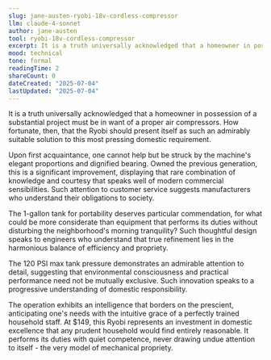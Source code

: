 ```yaml
---
slug: jane-austen-ryobi-18v-cordless-compressor
llm: claude-4-sonnet
author: jane-austen
tool: ryobi-18v-cordless-compressor
excerpt: It is a truth universally acknowledged that a homeowner in possession of a substantial project must be in want of a proper air compressors.
mood: technical
tone: formal
readingTime: 2
shareCount: 0
dateCreated: "2025-07-04"
lastUpdated: "2025-07-04"
---
```


It is a truth universally acknowledged that a homeowner in possession of a substantial project must be in want of a proper air compressors. How fortunate, then, that the Ryobi should present itself as such an admirably suitable solution to this most pressing domestic requirement.

Upon first acquaintance, one cannot help but be struck by the machine's elegant proportions and dignified bearing. Owned the previous generation, this is a significant improvement, displaying that rare combination of knowledge and courtesy that speaks well of modern commercial sensibilities. Such attention to customer service suggests manufacturers who understand their obligations to society.

The 1-gallon tank for portability deserves particular commendation, for what could be more considerate than equipment that performs its duties without disturbing the neighborhood's morning tranquility? Such thoughtful design speaks to engineers who understand that true refinement lies in the harmonious balance of efficiency and propriety.

The 120 PSI max tank pressure demonstrates an admirable attention to detail, suggesting that environmental consciousness and practical performance need not be mutually exclusive. Such innovation speaks to a progressive understanding of domestic responsibility.

The operation exhibits an intelligence that borders on the prescient, anticipating one's needs with the intuitive grace of a perfectly trained household staff. At $149, this Ryobi represents an investment in domestic excellence that any prudent household would find entirely reasonable. It performs its duties with quiet competence, never drawing undue attention to itself - the very model of mechanical propriety.
